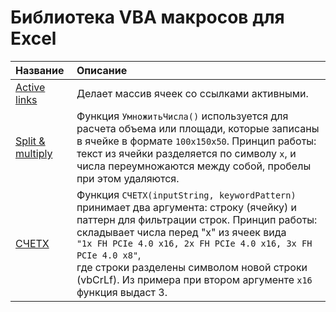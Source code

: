 # Библиотека VBA макросов для Excel

| Название | Описание |
| :---- | :---- |
| [Active links](https://github.com/c3alex/vba_macros/blob/main/active_links.bas) | Делает массив ячеек со ссылками активными. |
| [Split & multiply](https://github.com/c3alex/vba_macros/blob/main/split_and_multiply.bas) | Функция `УмножитьЧисла()` используется для расчета объема или площади, которые записаны в ячейке в формате `100x150x50`. Принцип работы: текст из ячейки разделяется по символу `x`, и числа переумножаются между собой, пробелы при этом удаляются. |
| [СЧЕТХ](https://github.com/c3alex/vba_macros/blob/main/account_x.bas) | Функция `СЧЕТХ(inputString, keywordPattern)` принимает два аргумента: строку (ячейку) и паттерн для фильтрации строк. Принцип работы: складывает числа перед "x" из ячеек вида <br>`"1x FH PCIe 4.0 x16, 2x FH PCIe 4.0 x16, 3x FH PCIe 4.0 x8"`,<br> где строки разделены символом новой строки (vbCrLf). Из примера при втором аргументе `x16` функция выдаст 3. |
